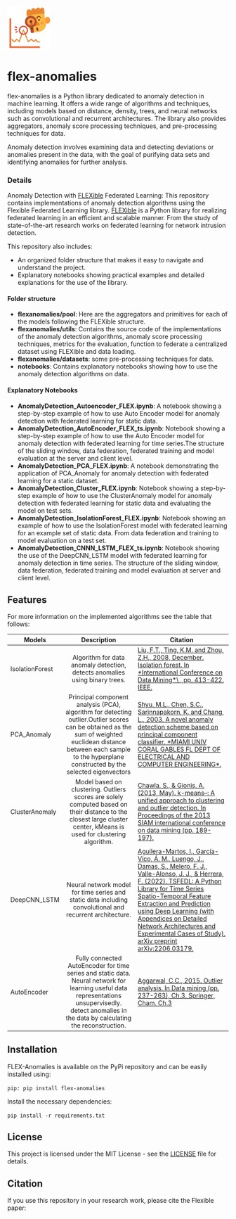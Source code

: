 <img src="Anomaly.png" width="100">

# flex-anomalies 
flex-anomalies is a Python library dedicated to anomaly detection in machine learning. It offers a wide range of algorithms and techniques, including models based on distance, density, trees, and neural networks such as convolutional and recurrent architectures. The library also provides aggregators, anomaly score processing techniques, and pre-processing techniques for data. 

Anomaly detection involves examining data and detecting deviations or anomalies present in the data, with the goal of purifying data sets and identifying anomalies for further analysis.


### Details

Anomaly Detection with <a href=https://github.com/FLEXible-FL/FLEXible/tree/main>FLEXible</a> Federated Learning: This repository contains implementations of anomaly detection algorithms using the Flexible Federated Learning library. <a href=https://github.com/FLEXible-FL/FLEXible/tree/main>FLEXible</a> is a Python library for realizing federated learning in an efficient and scalable manner. 
From the study of state-of-the-art research works on federated learning for network intrusion detection.

This repository also includes:
- An organized folder structure that makes it easy to navigate and understand the project.
- Explanatory notebooks showing practical examples and detailed explanations for the use of the library.

####  Folder structure
- **flexanomalies/pool**: Here are the aggregators and primitives for each of the models following the FLEXible structure.
- **flexanomalies/utils**: Contains the source code of the implementations of the anomaly detection algorithms, anomaly score processing techniques, metrics for the evaluation,
function to federate a centralized dataset using FLEXible and data loading.
- **flexanomalies/datasets**: some pre-processing techniques for data.
- **notebooks**: Contains explanatory notebooks showing how to use the anomaly detection algorithms on data.  

#### Explanatory Notebooks
- **AnomalyDetection_Autoencoder_FLEX.ipynb**: A notebook showing a step-by-step example of how to use Auto Encoder model for anomaly detection with federated learning for static data.
- **AnomalyDetection_AutoEncoder_FLEX_ts.ipynb**: Notebook showing a step-by-step example of how to use the Auto Encoder model for anomaly detection with federated learning for time series.The structure of the sliding window, data federation, federated training and model evaluation at the server and client level.
- **AnomalyDetection_PCA_FLEX.ipynb**: A notebook demonstrating the application of PCA_Anomaly for anomaly detection with federated learning for a static dataset.
- **AnomalyDetection_Cluster_FLEX.ipynb**: Notebook showing a step-by-step example of how to use the ClusterAnomaly model for anomaly detection with federated learning for static data and evaluating the model on test sets. 
- **AnomalyDetection_IsolationForest_FLEX.ipynb**: Notebook showing an example of how to use the IsolationForest  model with federated learning for an example set of static data.  From data federation and training to model evaluation on a test set.
- **AnomalyDetection_CNNN_LSTM_FLEX_ts.ipynb**: Notebook showing the use of the DeepCNN_LSTM model with federated learning for anomaly detection in time series. The structure of the sliding window, data federation, federated training and model evaluation at server and client level.

## Features
For more information on the implemented algorithms see the table that follows:
<table>
    <thead>
        <tr>
            <th>Models</th>
            <th>Description</th>
            <th>Citation</th>
        </tr>
    </thead>
    <tbody>
        <tr>
            <td rowspan= 1>IsolationForest</td>
            <td rowspan=1 align="center"> 
             Algorithm for data anomaly detection, detects anomalies using binary trees. 
            </td>
            <td>
            <a href=https://ieeexplore.ieee.org/document/4781136>
            Liu, F.T., Ting, K.M. and Zhou, Z.H., 2008, December. Isolation forest. In *International Conference on Data Mining*\ , pp. 413-422. IEEE.
            </td>    
        </tr>
        <tr>
            <td rowspan= 1>PCA_Anomaly</td>
            <td rowspan=1 align="center"> 
            Principal component analysis (PCA), algorithm for detecting outlier.Outlier scores can be obtained as  the sum of weighted euclidean distance between each sample to the hyperplane constructed by the selected eigenvectors
            </td>
            <td>
            <a href=https://www.researchgate.net/publication/228709094_A_Novel_Anomaly_Detection_Scheme_Based_on_Principal_Component_Classifier>
            Shyu, M.L., Chen, S.C., Sarinnapakorn, K. and Chang, L., 2003. A novel anomaly detection scheme based on principal component classifier. *MIAMI UNIV CORAL GABLES FL DEPT OF ELECTRICAL AND COMPUTER ENGINEERING*.
            </td>    
        </tr>
        <tr>
            <td rowspan= 1>ClusterAnomaly</td>
            <td rowspan=1 align="center"> 
               Model based on clustering. Outliers scores are solely computed based on their distance to the closest large cluster center, kMeans is used for clustering algorithm.
            </td>
            <td>
            <a href=https://epubs.siam.org/doi/10.1137/1.9781611972832.21>
            Chawla, S., & Gionis, A. (2013, May). k-means–: A unified approach to clustering and outlier detection. In Proceedings of the 2013 SIAM international conference on data mining (pp. 189-197).
            </td>    
        </tr>
        <tr>
            <td rowspan= 1>DeepCNN_LSTM</td>
            <td rowspan=1 align="center"> 
            Neural network model for time series and static data including convolutional and recurrent architecture.
            </td>
            <td>
            <a href=https://arxiv.org/abs/2206.03179>
            Aguilera-Martos, I., García-Vico, Á. M., Luengo, J., Damas, S., Melero, F. J., Valle-Alonso, J. J., & Herrera, F. (2022). TSFEDL: A Python Library for Time Series Spatio-Temporal Feature Extraction and Prediction using Deep Learning (with Appendices on Detailed Network Architectures and Experimental Cases of Study). arXiv preprint arXiv:2206.03179.
            </td>    
        </tr>
        <tr>
            <td rowspan= 1>AutoEncoder</td>
            <td rowspan=1 align="center"> 
             Fully connected AutoEncoder for time series and static data. Neural network for learning useful data   representations unsupervisedly. detect  anomalies in the data by calculating the reconstruction.
            </td>
            <td>
            <a href=https://link.springer.com/chapter/10.1007/978-3-319-14142-8_8>
            Aggarwal, C.C., 2015. Outlier analysis. In Data mining (pp. 237-263), Ch.3. Springer, Cham. Ch.3
            </td>    
        </tr>
    </tbody>

    
</table>

## Installation

FLEX-Anomalies is available on the PyPi repository and can be easily installed using: 

``` pip: pip install flex-anomalies ```

Install the necessary dependencies:

```pip install -r requirements.txt```


## License

This project is licensed under the MIT License - see the [LICENSE](LICENSE) file for details.

## Citation

If you use this repository in your research work, please cite the Flexible paper: 
